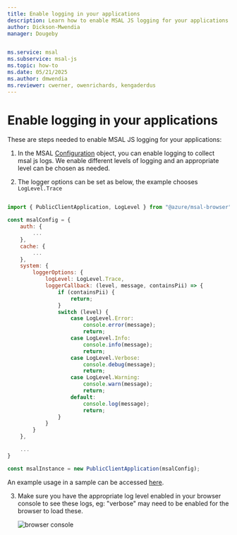 ```yaml
---
title: Enable logging in your applications
description: Learn how to enable MSAL JS logging for your applications
author: Dickson-Mwendia
manager: Dougeby


ms.service: msal
ms.subservice: msal-js
ms.topic: how-to
ms.date: 05/21/2025
ms.author: dmwendia
ms.reviewer: cwerner, owenrichards, kengaderdus
---
```


# Enable logging in your applications

These are steps needed to enable MSAL JS logging for your applications:

1. In the MSAL [Configuration](./configuration.md) object, you can enable logging to collect msal js logs. We enable different levels of logging and an appropriate level can be chosen as needed. 

2. The logger options can be set as below, the example chooses `LogLevel.Trace`

```javascript

import { PublicClientApplication, LogLevel } from "@azure/msal-browser";

const msalConfig = {
    auth: {
        ...
    },
    cache: {
        ...
    },
    system: {
        loggerOptions: {
            logLevel: LogLevel.Trace,
            loggerCallback: (level, message, containsPii) => {
                if (containsPii) {	
                    return;	
                }
                switch (level) {	
                    case LogLevel.Error:	
                        console.error(message);	
                        return;	
                    case LogLevel.Info:	
                        console.info(message);	
                        return;	
                    case LogLevel.Verbose:	
                        console.debug(message);	
                        return;	
                    case LogLevel.Warning:	
                        console.warn(message);	
                        return;	
                    default:
                        console.log(message);
                        return;
                }    
            }
        }
    },

    ...
}

const msalInstance = new PublicClientApplication(msalConfig);      

```

An example usage in a sample can be accessed [here](https://github.com/AzureAD/microsoft-authentication-library-for-js/blob/dev/samples/msal-browser-samples/VanillaJSTestApp2.0/app/default/authConfig.js#:~:text=logLevel%3A%20msal.LogLevel.Trace%2C).


3. Make sure you have the appropriate log level enabled in your browser console to see these logs, eg: "verbose" may need to be enabled for the browser to load these.

    ![browser console](./images/BrowserLogEnablement.png)
